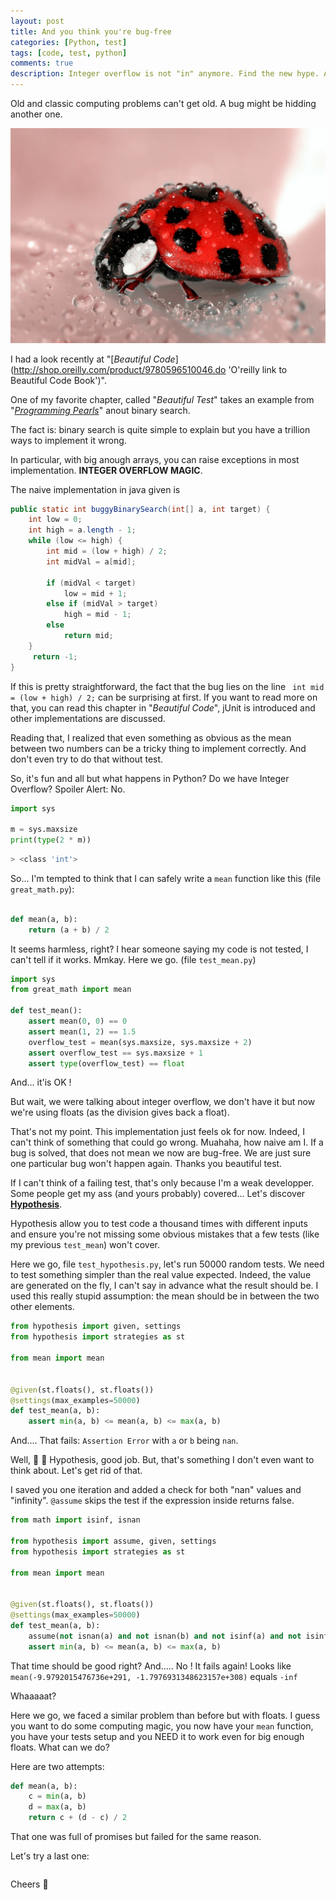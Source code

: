 ```yaml
---
layout: post
title: And you think you're bug-free
categories: [Python, test]
tags: [code, test, python]
comments: true
description: Integer overflow is not "in" anymore. Find the new hype. And write battle-tested code with Hypothesis.
---
```


Old and classic computing problems can't get old. A bug might be hidding another one.

<p align="center"><img src="/assets/images/ladybug.jpg" alt="a cute ladybug"></p>

I had a look recently at "[_Beautiful Code_](http://shop.oreilly.com/product/9780596510046.do 'O'reilly link to Beautiful Code Book')".

One of my favorite chapter, called "_Beautiful Test_" takes an example from "[_Programming Pearls_](https://www.amazon.com/Programming-Pearls-2nd-Jon-Bentley/dp/0201657880 "Amazon link to buy Progamming pearls")" anout binary search.

The fact is: binary search is quite simple to explain but you have a trillion ways to implement it wrong.

In particular, with big anough arrays, you can raise exceptions in most implementation. **INTEGER OVERFLOW MAGIC**.

The naive implementation in java given is

```java
public static int buggyBinarySearch(int[] a, int target) {
    int low = 0;
    int high = a.length - 1;
    while (low <= high) {
        int mid = (low + high) / 2;
        int midVal = a[mid];
        
        if (midVal < target)
            low = mid + 1;
        else if (midVal > target)
            high = mid - 1;
        else
            return mid;
    }
     return -1;
}
```

If this is pretty straightforward, the fact that the bug lies on the line ` int mid = (low + high) / 2;` can be surprising at first.
If you want to read more on that, you can read this chapter in "_Beautiful Code_", jUnit is introduced and other implementations are discussed.

Reading that, I realized that even something as obvious as the mean between two numbers can be a tricky thing to implement correctly. And don't even try to do that without test.

So, it's fun and all but what happens in Python? Do we have Integer Overflow? Spoiler Alert: No.

```python
import sys

m = sys.maxsize
print(type(2 * m))
```
```bash
> <class 'int'>
```

So... I'm tempted to think that I can safely write a `mean` function like this (file `great_math.py`):

```python

def mean(a, b):
    return (a + b) / 2
```
It seems harmless, right? I hear someone saying my code is not tested, I can't tell if it works. Mmkay. Here we go. (file `test_mean.py`)

```python
import sys
from great_math import mean

def test_mean():
    assert mean(0, 0) == 0
    assert mean(1, 2) == 1.5
    overflow_test = mean(sys.maxsize, sys.maxsize + 2)
    assert overflow_test == sys.maxsize + 1
    assert type(overflow_test) == float
```
And... it'is OK !

But wait, we were talking about integer overflow, we don't have it but now we're using floats (as the division gives back a float).

That's not my point. This implementation just feels ok for now. Indeed, I can't think of something that could go wrong. Muahaha, how naive am I. If a bug is solved, that does not mean we now are bug-free.
We are just sure one particular bug won't happen again. Thanks you beautiful test.

If I can't think of a failing test, that's only because I'm a weak developper. Some people get my ass (and yours probably) covered... Let's discover [**Hypothesis**](https://hypothesis.readthedocs.io/en/latest/).

Hypothesis allow you to test code a thousand times with different inputs and ensure you're not missing some obvious mistakes that a few tests (like my previous `test_mean`) won't cover.

Here we go, file `test_hypothesis.py`, let's run 50000 random tests. We need to test something simpler than the real value expected. Indeed, the value are generated on the fly, I can't say in advance what the result should be. I used this really stupid assumption: the mean should be in between the two other elements.

```python
from hypothesis import given, settings
from hypothesis import strategies as st

from mean import mean


@given(st.floats(), st.floats())
@settings(max_examples=50000)
def test_mean(a, b):
    assert min(a, b) <= mean(a, b) <= max(a, b)
```

And.... That fails: `Assertion Error` with `a` or `b` being `nan`.

Well, :clap: :clap: Hypothesis, good job. But, that's something I don't even want to think about. Let's get rid of that.

I saved you one iteration and added a check for both "nan" values and "infinity".
`@assume` skips the test if the expression inside returns false.

```python
from math import isinf, isnan

from hypothesis import assume, given, settings
from hypothesis import strategies as st

from mean import mean


@given(st.floats(), st.floats())
@settings(max_examples=50000)
def test_mean(a, b):
    assume(not isnan(a) and not isnan(b) and not isinf(a) and not isinf(b))
    assert min(a, b) <= mean(a, b) <= max(a, b)

```
That time should be good right? And..... No ! It fails again!
Looks like `mean(-9.9792015476736e+291, -1.7976931348623157e+308)` equals `-inf`

Whaaaaat?

Here we go, we faced a similar problem than before but with floats. I guess you want to do some computing magic, you now have your `mean` function, you have your tests setup and you NEED it to work even for big enough floats.
What can we do?

Here are two attempts:

```python
def mean(a, b):
    c = min(a, b)
    d = max(a, b)
    return c + (d - c) / 2
```

That one was full of promises but failed for the same reason.

Let's try a last one:

```python

```



Cheers :beer:
